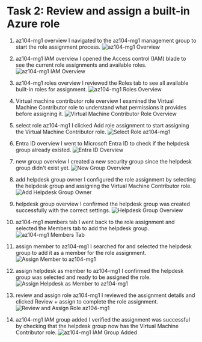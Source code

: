 # Task 2: Review and assign a built-in Azure role

1. az104-mg1 overview
   I navigated to the az104-mg1 management group to start the role assignment process.
   ![az104-mg1 Overview](../screenshots/assign%20az104-mg1%20role/az104-mg1%20overview.png)

2. az104-mg1 IAM overview
   I opened the Access control (IAM) blade to see the current role assignments and available roles.
   ![az104-mg1 IAM Overview](../screenshots/assign%20az104-mg1%20role/az104-mg1%20IAM%20overview.png)

3. az104-mg1 roles overview
   I reviewed the Roles tab to see all available built-in roles for assignment.
   ![az104-mg1 Roles Overview](../screenshots/assign%20az104-mg1%20role/az104-mg1%20roles%20overview.png)

4. Virtual machine contributor role overview
   I examined the Virtual Machine Contributor role to understand what permissions it provides before assigning it.
   ![Virtual Machine Contributor Role Overview](../screenshots/assign%20az104-mg1%20role/virtual%20machine%20contributor%20role%20overview.png)

5. select role az104-mg1
   I clicked Add role assignment to start assigning the Virtual Machine Contributor role.
   ![Select Role az104-mg1](../screenshots/assign%20az104-mg1%20role/select%20role%20az104-mg1.png)

6. Entra ID overview
   I went to Microsoft Entra ID to check if the helpdesk group already existed.
   ![Entra ID Overview](../screenshots/assign%20az104-mg1%20role/Entra%20ID%20overview.png)

7. new group overview
   I created a new security group since the helpdesk group didn't exist yet.
   ![New Group Overview](../screenshots/assign%20az104-mg1%20role/new%20group%20overview.png)

8. add helpdesk group owner
   I configured the role assignment by selecting the helpdesk group and assigning the Virtual Machine Contributor role.
   ![Add Helpdesk Group Owner](../screenshots/assign%20az104-mg1%20role/add%20helpdesk%20group%20owner.png)

9. helpdesk group overview
   I confirmed the helpdesk group was created successfully with the correct settings.
   ![Helpdesk Group Overview](../screenshots/assign%20az104-mg1%20role/helpdesk%20group%20overview.png)

10. az104-mg1 members tab
    I went back to the role assignment and selected the Members tab to add the helpdesk group.
    ![az104-mg1 Members Tab](../screenshots/assign%20az104-mg1%20role/az104-mg1%20members%20tab.png)

11. assign member to az104-mg1
    I searched for and selected the helpdesk group to add it as a member for the role assignment.
    ![Assign Member to az104-mg1](../screenshots/assign%20az104-mg1%20role/assign%20member%20to%20az104-mg1.png)

12. assign helpdesk as member to az104-mg1
    I confirmed the helpdesk group was selected and ready to be assigned the role.
    ![Assign Helpdesk as Member to az104-mg1](../screenshots/assign%20az104-mg1%20role/assign%20helpdesk%20as%20member%20to%20az104-mg1.png)

13. review and assign role az104-mg1
    I reviewed the assignment details and clicked Review + assign to complete the role assignment.
    ![Review and Assign Role az104-mg1](../screenshots/assign%20az104-mg1%20role/review%20and%20assign%20role%20az104-mg1.png)

14. az104-mg1 IAM group added
    I verified the assignment was successful by checking that the helpdesk group now has the Virtual Machine Contributor role.
    ![az104-mg1 IAM Group Added](../screenshots/assign%20az104-mg1%20role/az104-mg1%20IAM%20group%20added.png)
